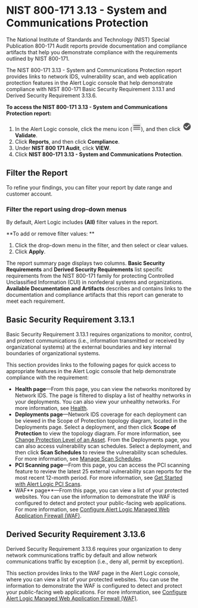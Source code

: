 # NIST 800-171 3.13 - System and Communications Protection

The National Institute of Standards and Technology (NIST) Special Publication 800-171 Audit reports provide documentation and compliance artifacts that help you demonstrate compliance with the requirements outlined by NIST 800-171.

The NIST 800-171 3.13 - System and Communications Protection report provides links to network IDS, vulnerability scan, and web application protection features in the Alert Logic console that help demonstrate compliance with NIST 800-171 Basic Security Requirement 3.13.1 and Derived Security Requirement 3.13.6.

**To access the NIST 800-171 3.13 - System and Communications Protection report:**

1. In the Alert Logic console, click the menu icon (![](../../../Resources/Images/dashboard/menu-icon.png)), and then click ![](../../../Resources/Images/dashboard/validate-icon.png)**Validate**.
2. Click **Reports**, and then click  **Compliance**.
3. Under **NIST 800 171 Audit**, click **VIEW**.
4. Click **NIST 800-171 3.13 - System and Communications Protection**.

## Filter the Report

To refine your findings, you can filter your report by  date range and customer account.

### Filter the report using drop-down menus

By default, Alert Logic includes **(All)** filter values in the report.

**To add or remove filter values: **

1. Click the drop-down menu in the filter, and then select or clear values.
2. Click **Apply**.

The report summary page displays two columns. **Basic Security Requirements** and **Derived Security Requirements** list specific requirements from the NIST 800-171 family for protecting Controlled Unclassified Information (CUI) in nonfederal systems and organizations. **Available Documentation and Artifacts** describes and contains links to the documentation and compliance artifacts that this report can generate to meet each requirement.

## Basic Security Requirement 3.13.1

Basic Security Requirement 3.13.1  requires organizations to monitor, control, and protect communications (i.e., information transmitted or received by organizational systems) at the external boundaries and key internal boundaries of  organizational systems.

This section provides links to the following pages for quick access to appropriate features in the Alert Logic console that help demonstrate compliance with the requirement:

* **Health page**—From this page, you can view the networks monitored by Network IDS. The page is filtered to display a list of healthy networks in your deployments. You can also view your unhealthy networks. For more information, see [Health](../../health.md).
* **Deployments page**—Network IDS coverage for each deployment can be viewed in the Scope of Protection topology diagram, located in the Deployments page. Select a deployment, and then click **Scope of Protection** to view the topology diagram. For more information, see [Change Protection Level of an Asset](../../../deploy/change-protection.md).
From the Deployments page, you can also access vulnerability scan schedules. Select a deployment, and then click **Scan Schedules** to review the vulnerability scan schedules. For more information, see [Manage Scan Schedules](../../manage-scans-and-results/schedules.md).
* **PCI Scanning page**—From this page, you can access the PCI scanning feature  to review the latest 25 external vulnerability scan reports for the most recent 12-month period. For more information, see [Get Started with Alert Logic PCI Scans](../../../get-started/pci-scans.md).
* WAF** page**—From this page, you can view a list of your protected websites. You can use the information to demonstrate the WAF is configured to detect and protect your public-facing web applications. For more information, see [Configure Alert Logic Managed Web Application Firewall (WAF)](../../../configure/inline-waf/configure.md).

## Derived Security Requirement 3.13.6

Derived Security Requirement 3.13.6 requires your organization to deny network communications traffic by default and allow network communications traffic by exception (i.e., deny all, permit by exception).

This section provides links to the WAF page in the Alert Logic console, where you can view a list of your protected websites. You can use the information to demonstrate the WAF is configured to detect and protect your public-facing web applications. For more information, see [Configure Alert Logic Managed Web Application Firewall (WAF)](../../../configure/inline-waf/configure.md).
